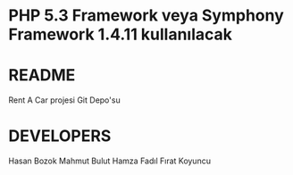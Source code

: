 PHP 5.3 Framework veya Symphony Framework 1.4.11 kullanılacak
=======================================================

README
==========

Rent A Car projesi Git Depo'su

DEVELOPERS
==========
Hasan Bozok
Mahmut Bulut
Hamza Fadıl
Fırat Koyuncu